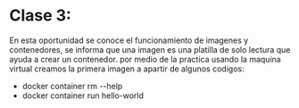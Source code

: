 # Clase 3:
En esta oportunidad se conoce el funcionamiento de imagenes y contenedores, se informa que una imagen es una platilla de solo lectura que ayuda a crear un contenedor.
por medio de la practica usando la maquina virtual creamos la primera imagen a apartir de algunos codigos:

* docker container rm --help
* docker container run hello-world

